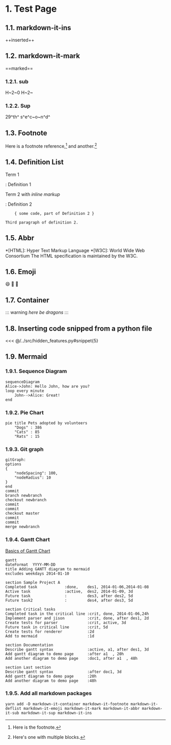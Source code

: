 # 1. Test Page

<Badge type="tip" vertical="top" text="beta+"  />
<Badge type="warning" vertical="top" text="beta+"  />
<Badge type="error" vertical="top" text="beta+"  />

## 1.1. markdown-it-ins

++inserted++

## 1.2. markdown-it-mark

==marked==

### 1.2.1. sub

H~2~0 H~2~

### 1.2.2. Sup

29^th^   s^e^c~o~n^d^

## 1.3. Footnote

Here is a footnote reference,[^1] and another.[^longnote]

[^1]: Here is the footnote.

[^longnote]: Here's one with multiple blocks.

## 1.4. Definition List

Term 1

: Definition 1

Term 2 with *inline markup*

:   Definition 2

        { some code, part of Definition 2 }

    Third paragraph of definition 2.

## 1.5. Abbr

*[HTML]: Hyper Text Markup Language
*[W3C]:  World Wide Web Consortium
The HTML specification
is maintained by the W3C.

## 1.6. Emoji

:smile: :tada: :100:


## 1.7. Container

::: warning
*here be dragons*
:::

## 1.8. Inserting code snipped from a python file

<<< @/../src/hidden_features.py#snippet{5}

## 1.9. Mermaid

### 1.9.1. Sequence Diagram

``` mermaid
sequenceDiagram
Alice->John: Hello John, how are you?
loop every minute
    John-->Alice: Great!
end
```

### 1.9.2. Pie Chart

```mermaid
pie title Pets adopted by volunteers
	"Dogs" : 386
	"Cats" : 85
	"Rats" : 15
```

### 1.9.3. Git graph

```mermaid
gitGraph:
options
{
    "nodeSpacing": 100,
    "nodeRadius": 10
}
end
commit
branch newbranch
checkout newbranch
commit
commit
checkout master
commit
commit
merge newbranch
```

### 1.9.4. Gantt Chart

[Basics of Gantt Chart](https://avimehenwal.in/blog/gantt-chart/)

```mermaid
gantt
dateFormat  YYYY-MM-DD
title Adding GANTT diagram to mermaid
excludes weekdays 2014-01-10

section Sample Project A
Completed task            :done,    des1, 2014-01-06,2014-01-08
Active task               :active,  des2, 2014-01-09, 3d
Future task               :         des3, after des2, 5d
Future task2              :         des4, after des3, 5d

section Critical tasks
Completed task in the critical line :crit, done, 2014-01-06,24h
Implement parser and jison          :crit, done, after des1, 2d
Create tests for parser             :crit, active, 3d
Future task in critical line        :crit, 5d
Create tests for renderer           :2d
Add to mermaid                      :1d

section Documentation
Describe gantt syntax               :active, a1, after des1, 3d
Add gantt diagram to demo page      :after a1  , 20h
Add another diagram to demo page    :doc1, after a1  , 48h

section Last section
Describe gantt syntax               :after doc1, 3d
Add gantt diagram to demo page      :20h
Add another diagram to demo page    :48h
```


### 1.9.5. Add all markdown packages

```
yarn add -D markdown-it-container markdown-it-footnote markdown-it-deflist markdown-it-emoji markdown-it-mark markdown-it-abbr markdown-it-sub markdown-it-sup markdown-it-ins
```
